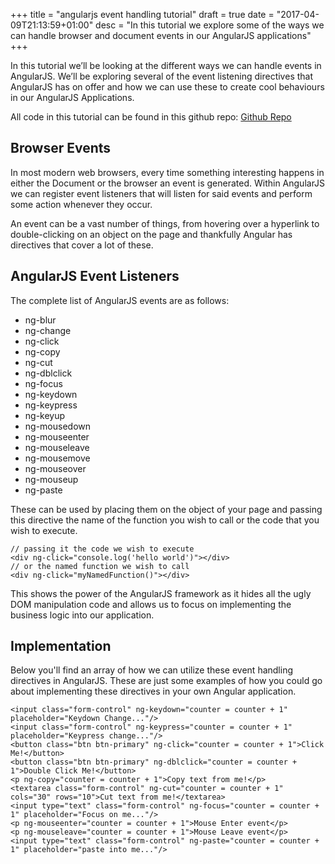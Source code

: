 +++
title = "angularjs event handling tutorial"
draft = true
date = "2017-04-09T21:13:59+01:00"
desc = "In this tutorial we explore some of the ways we can handle browser and document events in our AngularJS applications"
+++

In this tutorial we’ll be looking at the different ways we can handle events in AngularJS. We’ll be exploring several of the event listening directives that AngularJS has on offer and how we can use these to create cool behaviours in our AngularJS Applications.


<div class="github-link">
All code in this tutorial can be found in this github repo: <a href="https://github.com/elliotforbes/angularjs-fundamentals">Github Repo</a>
</div>


## Browser Events


In most modern web browsers, every time something interesting happens in either the Document or the browser an event is generated. Within AngularJS we can register event listeners that will listen for said events and perform some action whenever they occur. 


An event can be a vast number of things, from hovering over a hyperlink to double-clicking on an object on the page and thankfully Angular has directives that cover a lot of these. 


## AngularJS Event Listeners


The complete list of AngularJS events are as follows:


* ng-blur
* ng-change
* ng-click
* ng-copy
* ng-cut
* ng-dblclick
* ng-focus
* ng-keydown
* ng-keypress
* ng-keyup
* ng-mousedown
* ng-mouseenter
* ng-mouseleave
* ng-mousemove
* ng-mouseover
* ng-mouseup
* ng-paste


These can be used by placing them on the object of your page and passing this directive the name of the function you wish to call or the code that you wish to execute. 


~~~
// passing it the code we wish to execute
<div ng-click="console.log('hello world')"></div>
// or the named function we wish to call
<div ng-click="myNamedFunction()"></div>
~~~
This shows the power of the AngularJS framework as it hides all the ugly DOM manipulation code and allows us to focus on implementing the business logic into our application.


## Implementation

Below you'll find an array of how we can utilize these event handling directives in AngularJS. These are just some examples of how you could go about implementing these directives in your own Angular application.

~~~
<input class="form-control" ng-keydown="counter = counter + 1" placeholder="Keydown Change..."/>
<input class="form-control" ng-keypress="counter = counter + 1" placeholder="Keypress change..."/>
<button class="btn btn-primary" ng-click="counter = counter + 1">Click Me!</button>
<button class="btn btn-primary" ng-dblclick="counter = counter + 1">Double Click Me!</button>
<p ng-copy="counter = counter + 1">Copy text from me!</p>
<textarea class="form-control" ng-cut="counter = counter + 1" cols="30" rows="10">Cut text from me!</textarea>
<input type="text" class="form-control" ng-focus="counter = counter + 1" placeholder="Focus on me..."/>
<p ng-mouseenter="counter = counter + 1">Mouse Enter event</p>
<p ng-mouseleave="counter = counter + 1">Mouse Leave event</p>
<input type="text" class="form-control" ng-paste="counter = counter + 1" placeholder="paste into me..."/>
~~~